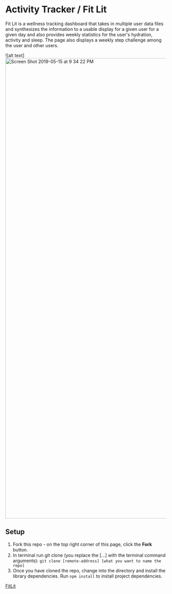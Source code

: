 # Activity Tracker / Fit Lit

Fit Lit is a wellness tracking dashboard that takes in multiple user data files and synthesizes the information to a usable display for a given user for a given day and also provides weekly statistics for the user's hydration, activity and sleep. The page also displays a weekly step challenge among the user and other users.

![alt text]<img width="1436" alt="Screen Shot 2019-05-15 at 9 34 22 PM" src="https://user-images.githubusercontent.com/47507801/57859663-a0f6f780-77b0-11e9-9d9b-7175da3d27ce.png">

## Setup

1. Fork this repo - on the top right corner of this page, click the **Fork** button.
1. In terminal run git clone (you replace the [...] with the terminal command arguments): `git clone [remote-address] [what you want to name the repo]`
1. Once you have cloned the repo, change into the directory and install the library dependencies. Run `npm install` to install project dependencies.

[FitLit](www.fitlit.com)


